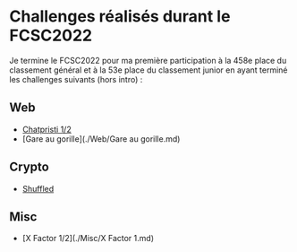 # Challenges réalisés durant le FCSC2022

Je termine le FCSC2022 pour ma première participation à la 458e place du classement général et à la 53e place du classement junior en ayant terminé les challenges suivants (hors intro) :
## Web
- [Chatpristi 1/2](./Web/Chatpristi)
- [Gare au gorille](./Web/Gare au gorille.md)
## Crypto
- [Shuffled](./Crypto/Shuffled.md)
## Misc
- [X Factor 1/2](./Misc/X Factor 1.md)

